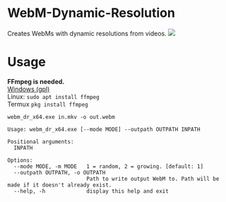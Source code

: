 # WebM-Dynamic-Resolution
Creates WebMs with dynamic resolutions from videos.
![](https://thumbs.gfycat.com/BriefLikelyIndiancow-size_restricted.gif)

# Usage
**FFmpeg is needed.**  
[Windows (gpl)](https://github.com/BtbN/FFmpeg-Builds/releases)    
Linux: `sudo apt install ffmpeg`    
Termux `pkg install ffmpeg`

`webm_dr_x64.exe in.mkv -o out.webm`

```
Usage: webm_dr_x64.exe [--mode MODE] --outpath OUTPATH INPATH

Positional arguments:
  INPATH

Options:
  --mode MODE, -m MODE   1 = random, 2 = growing. [default: 1]
  --outpath OUTPATH, -o OUTPATH
                         Path to write output WebM to. Path will be made if it doesn't already exist.
  --help, -h             display this help and exit
  ```
